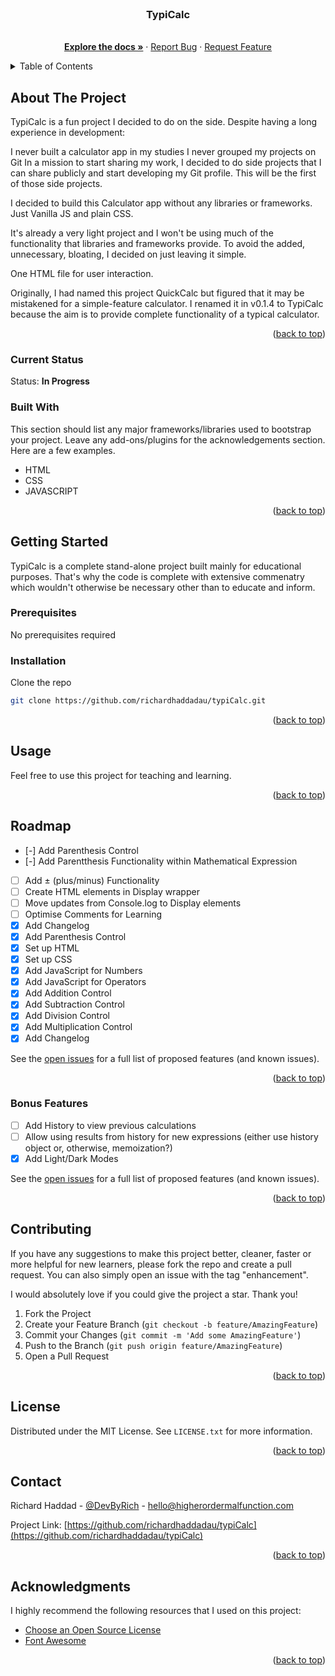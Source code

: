 <div id="top"></div>
<!--
*** Thank you for visiting my project. If you have any ideas or suggestions
*** that could benefit anyone else checking out or using this project
*** feel free to fork the repo and create a pull request
*** or you can just open an issue with an "enhancement" tag.
*** Please give the project a star! Thank you.
-->

<!-- PROJECT LOGO -->
<br />
<div align="center">
<!--   <a href="https://github.com/richardhaddadau/typiCalc">
    <img src="images/logo.png" alt="Logo" width="80" height="80">
  </a> -->

  <h3 align="center">TypiCalc</h3>

  <p align="center">
    <br />
    <a href="https://github.com/richardhaddadau/typiCalc"><strong>Explore the docs »</strong></a>
    ·
    <a href="https://github.com/richardhaddadau/typiCalc/issues">Report Bug</a>
    ·
    <a href="https://github.com/richardhaddadau/typiCalc/issues">Request Feature</a>
  </p>
</div>

<!-- TABLE OF CONTENTS -->
<details>
  <summary>Table of Contents</summary>
  <ol>
    <li>
      <a href="#about-the-project">About The Project</a>
      <ul>
        <li><a href="#current-status">Current Status</a></li>
        <li><a href="#built-with">Built With</a></li>
      </ul>
    </li>
    <li>
      <a href="#getting-started">Getting Started</a>
      <ul>
        <li><a href="#prerequisites">Prerequisites</a></li>
        <li><a href="#installation">Installation</a></li>
      </ul>
    </li>
    <li><a href="#usage">Usage</a></li>
    <li><a href="#roadmap">Roadmap</a>
      <ul>
        <li><a href="#bonus-features">Bonus Features</a></li>
      </ul>
    </li>
    <li><a href="#contributing">Contributing</a></li>
    <li><a href="#license">License</a></li>
    <li><a href="#contact">Contact</a></li>
    <li><a href="#acknowledgments">Acknowledgments</a></li>
  </ol>
</details>

<!-- ABOUT THE PROJECT -->

## About The Project

<!-- [![Product Name Screen Shot][product-screenshot]](https://example.com) -->

TypiCalc is a fun project I decided to do on the side. Despite having a long experience in development:

I never built a calculator app in my studies
I never grouped my projects on Git
In a mission to start sharing my work, I decided to do side projects that I can share publicly and start developing my Git profile. This will be the first of those side projects.

I decided to build this Calculator app without any libraries or frameworks. Just Vanilla JS and plain CSS.

It's already a very light project and I won't be using much of the functionality that libraries and frameworks provide. To avoid the added, unnecessary, bloating, I decided on just leaving it simple.

One HTML file for user interaction.

Originally, I had named this project QuickCalc but figured that it may be mistakened for a simple-feature calculator. I renamed it in v0.1.4 to TypiCalc because the aim is to provide complete functionality of a typical calculator.

<p align="right">(<a href="#top">back to top</a>)</p>

### Current Status

Status: **In Progress**

### Built With

This section should list any major frameworks/libraries used to bootstrap your project. Leave any add-ons/plugins for the acknowledgements section. Here are a few examples.

- HTML
- CSS
- JAVASCRIPT

<p align="right">(<a href="#top">back to top</a>)</p>

<!-- GETTING STARTED -->

## Getting Started

TypiCalc is a complete stand-alone project built mainly for educational purposes.
That's why the code is complete with extensive commenatry which wouldn't otherwise be necessary other than to educate and inform.

### Prerequisites

No prerequisites required

### Installation

Clone the repo

```sh
git clone https://github.com/richardhaddadau/typiCalc.git
```

<p align="right">(<a href="#top">back to top</a>)</p>

<!-- USAGE EXAMPLES -->

## Usage

Feel free to use this project for teaching and learning.

<p align="right">(<a href="#top">back to top</a>)</p>

<!-- ROADMAP -->

## Roadmap

- [-] Add Parenthesis Control
- [-] Add Parentthesis Functionality within Mathematical Expression
- [ ] Add ± (plus/minus) Functionality
- [ ] Create HTML elements in Display wrapper
- [ ] Move updates from Console.log to Display elements
- [ ] Optimise Comments for Learning
- [x] Add Changelog
- [x] Add Parenthesis Control
- [x] Set up HTML
- [x] Set up CSS
- [x] Add JavaScript for Numbers
- [x] Add JavaScript for Operators
- [x] Add Addition Control
- [x] Add Subtraction Control
- [x] Add Division Control
- [x] Add Multiplication Control
- [x] Add Changelog

See the [open issues](https://github.com/richardhaddadau/typiCalc/issues) for a full list of proposed features (and known issues).

<p align="right">(<a href="#top">back to top</a>)</p>

### Bonus Features

- [ ] Add History to view previous calculations
- [ ] Allow using results from history for new expressions (either use history object or, otherwise, memoization?)
- [x] Add Light/Dark Modes

See the [open issues](https://github.com/richardhaddadau/typiCalc/issues) for a full list of proposed features (and known issues).

<p align="right">(<a href="#top">back to top</a>)</p>

<!-- CONTRIBUTING -->

## Contributing

If you have any suggestions to make this project better, cleaner, faster or more helpful for new learners, please fork the repo and create a pull request. You can also simply open an issue with the tag "enhancement".

I would absolutely love if you could give the project a star. Thank you!

1. Fork the Project
2. Create your Feature Branch (`git checkout -b feature/AmazingFeature`)
3. Commit your Changes (`git commit -m 'Add some AmazingFeature'`)
4. Push to the Branch (`git push origin feature/AmazingFeature`)
5. Open a Pull Request

<p align="right">(<a href="#top">back to top</a>)</p>

<!-- LICENSE -->

## License

Distributed under the MIT License. See `LICENSE.txt` for more information.

<p align="right">(<a href="#top">back to top</a>)</p>

<!-- CONTACT -->

## Contact

Richard Haddad - [@DevByRich](https://twitter.com/DevByRich) - hello@higherordermalfunction.com

Project Link: [https://github.com/richardhaddadau/typiCalc](https://github.com/richardhaddadau/typiCalc)

<p align="right">(<a href="#top">back to top</a>)</p>

<!-- ACKNOWLEDGMENTS -->

## Acknowledgments

I highly recommend the following resources that I used on this project:

- [Choose an Open Source License](https://choosealicense.com)
- [Font Awesome](https://fontawesome.com)

<p align="right">(<a href="#top">back to top</a>)</p>
